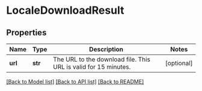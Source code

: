 # LocaleDownloadResult

## Properties
Name | Type | Description | Notes
------------ | ------------- | ------------- | -------------
**url** | **str** | The URL to the download file. This URL is valid for 15 minutes.  | [optional] 

[[Back to Model list]](../README.md#documentation-for-models) [[Back to API list]](../README.md#documentation-for-api-endpoints) [[Back to README]](../README.md)


